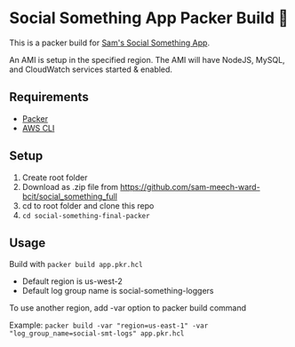 ﻿# Social Something App Packer Build 🤗
 
This is a packer build for [Sam's Social Something App](https://github.com/sam-meech-ward-bcit/social_something_full). 

An AMI is setup in the specified region. The AMI will have NodeJS, MySQL, and CloudWatch services started & enabled. 
 
## Requirements
- [Packer](https://www.packer.io/downloads)
- [AWS CLI](https://aws.amazon.com/cli/)
 
## Setup 
1. Create root folder
2. Download as .zip file from https://github.com/sam-meech-ward-bcit/social_something_full
3. cd to root folder and clone this repo
4. ``` cd social-something-final-packer ```

## Usage
Build with ``` packer build app.pkr.hcl ```
- Default region is us-west-2
- Default log group name is social-something-loggers

To use another region, add -var option to packer build command

Example: ``` packer build -var "region=us-east-1" -var "log_group_name=social-smt-logs" app.pkr.hcl  ```
